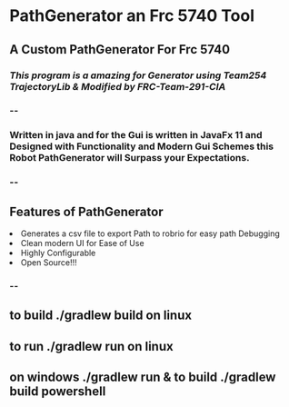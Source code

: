 # PathGenerator an Frc 5740 Tool
 ## A Custom PathGenerator For Frc 5740 

### *This program is a amazing  for Generator using Team254 TrajectoryLib & Modified by FRC-Team-291-CIA*
### --

### Written in java and for the Gui is written in JavaFx 11 and Designed with Functionality and Modern Gui Schemes this Robot PathGenerator will Surpass your Expectations. 
### --
## Features of PathGenerator
<li> Generates a csv file to export Path to robrio for easy path Debugging</li>
<li> Clean modern UI for Ease of Use </li>
<li> Highly Configurable</li>
<li> Open Source!!!</li>

### --

## to build ./gradlew build on linux 
## to run ./gradlew run on linux 
## on windows ./gradlew run & to build ./gradlew build   powershell